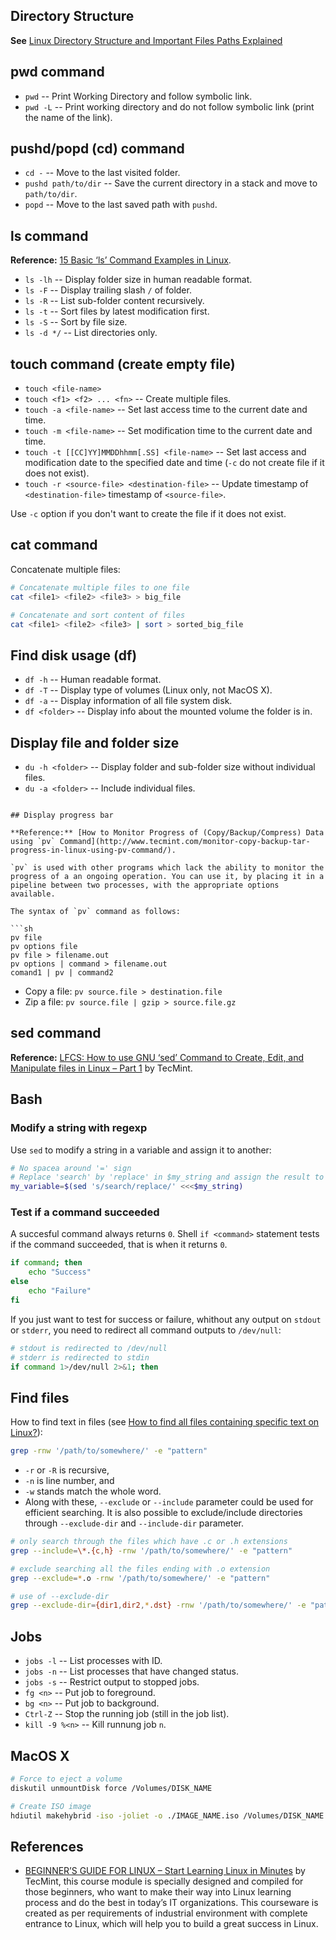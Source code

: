 
## Directory Structure

**See** [Linux Directory Structure and Important Files Paths Explained](http://www.tecmint.com/linux-directory-structure-and-important-files-paths-explained/)

## pwd command

- `pwd` -- Print Working Directory and follow symbolic link.
- `pwd -L` -- Print working directory and do not follow symbolic link (print the name of the link).

## pushd/popd (cd) command

- `cd -` -- Move to the last visited folder.
- `pushd path/to/dir` -- Save the current directory in a stack and move to `path/to/dir`.
- `popd` -- Move to the last saved path with `pushd`.


## ls command

**Reference:** [15 Basic ‘ls’ Command Examples in Linux](http://www.tecmint.com/15-basic-ls-command-examples-in-linux/).

- `ls -lh` -- Display folder size in human readable format.
- `ls -F` -- Display trailing slash `/` of folder.
- `ls -R` -- List sub-folder content recursively.
- `ls -t` -- Sort files by latest modification first.
- `ls -S` -- Sort by file size.
- `ls -d */` -- List directories only.

## touch command (create empty file)

- `touch <file-name>`
- `touch <f1> <f2> ... <fn>` -- Create multiple files.
- `touch -a <file-name>` -- Set last access time to the current date and time.
- `touch -m <file-name>` -- Set modification time to the current date and time.
- `touch -t [[CC]YY]MMDDhhmm[.SS] <file-name>` -- Set last access and modification date to the specified date and time (`-c` do not create file if it does not exist).
- `touch -r <source-file> <destination-file>` -- Update timestamp of `<destination-file>` timestamp of `<source-file>`.

Use `-c` option if you don't want to create the file if it does not exist.

## cat command

Concatenate multiple files:

```sh
# Concatenate multiple files to one file
cat <file1> <file2> <file3> > big_file

# Concatenate and sort content of files
cat <file1> <file2> <file3> | sort > sorted_big_file
```

## Find disk usage (df)

- `df -h` -- Human readable format.
- `df -T` -- Display type of volumes (Linux only, not MacOS X).
- `df -a` -- Display information of all file system disk.
- `df <folder>` -- Display info about the mounted volume the folder is in.

## Display file and folder size

- `du -h <folder>` -- Display folder and sub-folder size without individual files.
- `du -a <folder>` -- Include individual files.
```

## Display progress bar

**Reference:** [How to Monitor Progress of (Copy/Backup/Compress) Data using `pv` Command](http://www.tecmint.com/monitor-copy-backup-tar-progress-in-linux-using-pv-command/).

`pv` is used with other programs which lack the ability to monitor the progress of a an ongoing operation. You can use it, by placing it in a pipeline between two processes, with the appropriate options available.

The syntax of `pv` command as follows:

```sh
pv file
pv options file
pv file > filename.out
pv options | command > filename.out
comand1 | pv | command2
```

- Copy a file: `pv source.file > destination.file`
- Zip a file: `pv source.file | gzip > source.file.gz`

## sed command

**Reference:** [LFCS: How to use GNU ‘sed’ Command to Create, Edit, and Manipulate files in Linux – Part 1](http://www.tecmint.com/sed-command-to-create-edit-and-manipulate-files-in-linux/) by TecMint.

## Bash

### Modify a string with regexp

Use `sed` to modify a string in a variable and assign it to another:

```sh
# No spacea around '=' sign
# Replace 'search' by 'replace' in $my_string and assign the result to $my_variable.
my_variable=$(sed 's/search/replace/' <<<$my_string)
```

### Test if a command succeeded

A succesful command always returns `0`. Shell `if <command>` statement tests if the command succeeded, that is when it returns `0`.

```sh
if command; then
    echo "Success"
else
    echo "Failure"
fi
```

If you just want to test for success or failure, whithout any output on `stdout` or `stderr`, you need to redirect all command outputs to `/dev/null`:

```sh
# stdout is redirected to /dev/null
# stderr is redirected to stdin
if command 1>/dev/null 2>&1; then
```

## Find files

How to find text in files (see [How to find all files containing specific text on Linux?](https://stackoverflow.com/questions/16956810/how-to-find-all-files-containing-specific-text-on-linux)):

```sh
grep -rnw '/path/to/somewhere/' -e "pattern"
```
- `-r` or `-R` is recursive,
- `-n` is line number, and
- `-w` stands match the whole word.
- Along with these, `--exclude` or `--include` parameter could be used for efficient searching. It is also possible to exclude/include directories through `--exclude-dir` and `--include-dir` parameter.

```sh
# only search through the files which have .c or .h extensions
grep --include=\*.{c,h} -rnw '/path/to/somewhere/' -e "pattern"

# exclude searching all the files ending with .o extension
grep --exclude=*.o -rnw '/path/to/somewhere/' -e "pattern"

# use of --exclude-dir
grep --exclude-dir={dir1,dir2,*.dst} -rnw '/path/to/somewhere/' -e "pattern"
```
## Jobs

- `jobs -l` -- List processes with ID.
- `jobs -n` -- List processes that have changed status.
- `jobs -s` -- Restrict output to stopped jobs.
- `fg <n>` -- Put job to foreground.
- `bg <n>` -- Put job to background.
- `Ctrl-Z` -- Stop the running job (still in the job list).
- `kill -9 %<n>` -- Kill runnung job `n`.

## MacOS X

```sh
# Force to eject a volume
diskutil unmountDisk force /Volumes/DISK_NAME

# Create ISO image
hdiutil makehybrid -iso -joliet -o ./IMAGE_NAME.iso /Volumes/DISK_NAME
```

## References

- [BEGINNER’S GUIDE FOR LINUX – Start Learning Linux in Minutes](http://www.tecmint.com/free-online-linux-learning-guide-for-beginners/) by TecMint, this course module is specially designed and compiled for those beginners, who want to make their way into Linux learning process and do the best in today’s IT organizations. This courseware is created as per requirements of industrial environment with complete entrance to Linux, which will help you to build a great success in Linux.
